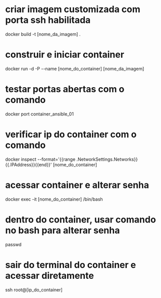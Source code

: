 # criar imagem customizada com porta ssh habilitada
docker build -t [nome_da_imagem] .

# construir e iniciar container
docker run -d -P --name [nome_do_container] [nome_da_imagem]

# testar portas abertas com o comando
docker port container_ansible_01

# verificar ip do container com o comando
docker inspect --format='{{range .NetworkSettings.Networks}}{{.IPAddress}}{{end}}' [nome_do_container]

# acessar container e alterar senha
docker exec -it [nome_do_container] /bin/bash

# dentro do container, usar comando no bash para alterar senha
passwd

# sair do terminal do container e acessar diretamente
ssh root@[ip_do_container]
